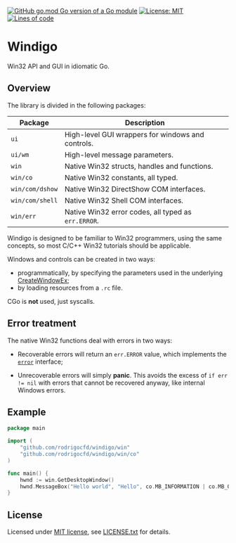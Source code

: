 [![GitHub go.mod Go version of a Go module](https://img.shields.io/github/go-mod/go-version/rodrigocfd/windigo.svg)](https://github.com/rodrigocfd/windigo)
[![License: MIT](https://img.shields.io/badge/License-MIT-yellow.svg)](https://opensource.org/licenses/MIT)
[![Lines of code](https://tokei.rs/b1/github/rodrigocfd/windigo)](https://github.com/rodrigocfd/windigo)

# Windigo

Win32 API and GUI in idiomatic Go.

## Overview

The library is divided in the following packages:

| Package | Description |
| - | - |
| `ui` | High-level GUI wrappers for windows and controls. |
| `ui/wm` | High-level message parameters. |
| `win` | Native Win32 structs, handles and functions. |
| `win/co` | Native Win32 constants, all typed. |
| `win/com/dshow` | Native Win32 DirectShow COM interfaces. |
| `win/com/shell` | Native Win32 Shell COM interfaces. |
| `win/err` | Native Win32 error codes, all typed as `err.ERROR`. |

Windigo is designed to be familiar to Win32 programmers, using the same concepts, so most C/C++ Win32 tutorials should be applicable.

Windows and controls can be created in two ways:

* programmatically, by specifying the parameters used in the underlying [CreateWindowEx](https://docs.microsoft.com/en-us/windows/win32/api/winuser/nf-winuser-createwindowexw);
* by loading resources from a `.rc` file.

CGo is **not** used, just syscalls.

## Error treatment

The native Win32 functions deal with errors in two ways:

* Recoverable errors will return an `err.ERROR` value, which implements the [`error`](https://golang.org/pkg/builtin/#error) interface;

* Unrecoverable errors will simply **panic**. This avoids the excess of `if err != nil` with errors that cannot be recovered anyway, like internal Windows errors.

## Example

```go
package main

import (
    "github.com/rodrigocfd/windigo/win"
    "github.com/rodrigocfd/windigo/win/co"
)

func main() {
    hwnd := win.GetDesktopWindow()
    hwnd.MessageBox("Hello world", "Hello", co.MB_INFORMATION | co.MB_OK)
}
```

## License

Licensed under [MIT license](https://opensource.org/licenses/MIT), see [LICENSE.txt](LICENSE.txt) for details.

